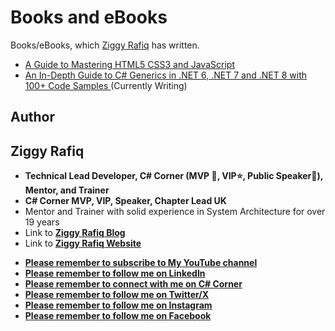 # Books and eBooks

 Books/eBooks, which [Ziggy Rafiq](https://ziggyrafiq.com) has written. 
 
* [A Guide to Mastering HTML5 CSS3 and JavaScript ](https://github.com/ziggyrafiq/Books/blob/main/UltimateWebDevGuide/ReadMe.md)
* [An In-Depth Guide to C# Generics in .NET 6, .NET 7 and .NET 8  with 100+ Code Samples ](https://github.com/ziggyrafiq/Books/blob/main/CSharp-Generics-In-Depth-Guide/ReadMe.md) (Currently Writing)


## Author
## Ziggy Rafiq
- **Technical Lead Developer, C# Corner (MVP 🏅, VIP⭐️, Public Speaker🎤), Mentor, and Trainer**
- **C# Corner MVP, VIP, Speaker, Chapter Lead UK**
- Mentor and Trainer with solid experience in System Architecture for over 19 years
- Link to [**Ziggy Rafiq Blog**](https://blog.ziggyrafiq.com)
- Link to [**Ziggy Rafiq Website**](https://ziggyrafiq.com)
* [**Please remember to subscribe to My YouTube channel**](https://www.youtube.com/)
* [**Please remember to follow me on LinkedIn**](https://www.linkedin.com/in/ziggyrafiq/)
* [**Please remember to connect with me on C# Corner**](https://www.c-sharpcorner.com/members/ziggy-rafiq)
* [**Please remember to follow  me on Twitter/X**](https://twitter.com/ziggyrafiq)
* [**Please remember to follow  me on Instagram**](https://www.instagram.com/ziggyrafiq/)
* [**Please remember to follow  me on Facebook**](https://www.facebook.com/ziggyrafiq)